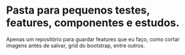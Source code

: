 # Pasta para pequenos testes, features, componentes e estudos.

Apenas um repositório para guardar features que eu faço, como cortar imagens antes de salvar, grid do bootstrap, entre outros.
